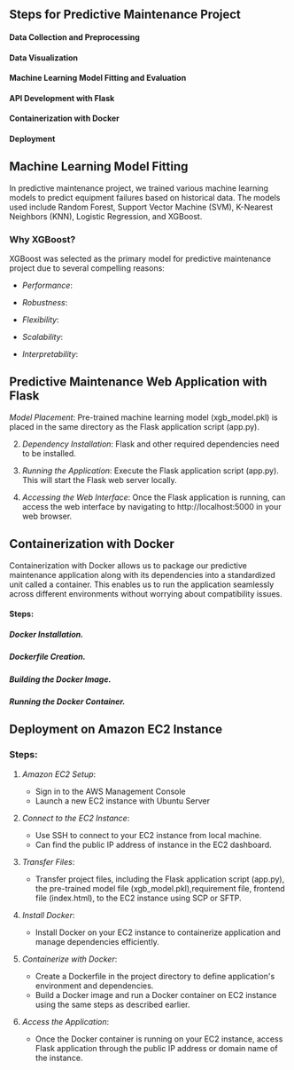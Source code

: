 ## Steps for Predictive Maintenance Project

#### Data Collection and Preprocessing
#### Data Visualization
#### Machine Learning Model Fitting and Evaluation
#### API Development with Flask
#### Containerization with Docker
#### Deployment

## Machine Learning Model Fitting
In predictive maintenance project, we trained various machine learning models to predict equipment failures based on historical data. The models used include Random Forest, Support Vector Machine (SVM), K-Nearest Neighbors (KNN), Logistic Regression, and XGBoost.


### Why XGBoost?

XGBoost was selected as the primary model for predictive maintenance project due to several compelling reasons:

- *Performance*: 

- *Robustness*: 

- *Flexibility*: 

- *Scalability*: 

- *Interpretability*: 

## Predictive Maintenance Web Application with Flask

*Model Placement*: Pre-trained machine learning model (xgb_model.pkl) is placed in the same directory as the Flask application script (app.py).

2. *Dependency Installation*: Flask and other required dependencies need to be installed.

3. *Running the Application*: Execute the Flask application script (app.py). This will start the Flask web server locally.

4. *Accessing the Web Interface*: Once the Flask application is running, can access the web interface by navigating to http://localhost:5000 in your web browser. 

## Containerization with Docker
Containerization with Docker allows us to package our predictive maintenance application along with its dependencies into a standardized unit called a container. This enables us to run the application seamlessly across different environments without worrying about compatibility issues.

#### Steps:
##### Docker Installation.
##### Dockerfile Creation.
##### Building the Docker Image.
##### Running the Docker Container.


## Deployment on Amazon EC2 Instance

### Steps:

1. *Amazon EC2 Setup*: 
   - Sign in to the AWS Management Console 
   - Launch a new EC2 instance with  Ubuntu Server 

2. *Connect to the EC2 Instance*: 
   - Use SSH to connect to your EC2 instance from local machine.
   - Can find the public IP address of instance in the EC2 dashboard.

3. *Transfer Files*: 
   - Transfer project files, including the Flask application script (app.py), the pre-trained model file (xgb_model.pkl),requirement file, frontend file (index.html), to the EC2 instance using SCP or SFTP.

4. *Install Docker*: 
   - Install Docker on your EC2 instance to containerize application and manage dependencies efficiently.

5. *Containerize with Docker*: 
   - Create a Dockerfile in the project directory to define application's environment and dependencies.
   - Build a Docker image and run a Docker container on EC2 instance using the same steps as described earlier.

6. *Access the Application*: 
   - Once the Docker container is running on your EC2 instance, access Flask application through the public IP address or domain name of the instance.

